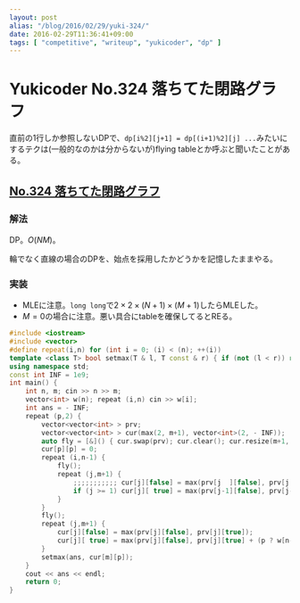```yaml
---
layout: post
alias: "/blog/2016/02/29/yuki-324/"
date: 2016-02-29T11:36:41+09:00
tags: [ "competitive", "writeup", "yukicoder", "dp" ]
---
```


# Yukicoder No.324 落ちてた閉路グラフ

直前の1行しか参照しないDPで、`dp[i%2][j+1] = dp[(i+1)%2][j] ...`みたいにするテクは(一般的なのかは分からないが)flying tableとか呼ぶと聞いたことがある。

## [No.324 落ちてた閉路グラフ](http://yukicoder.me/problems/879)

### 解法

DP。$O(NM)$。

輪でなく直線の場合のDPを、始点を採用したかどうかを記憶したままやる。

### 実装

-   MLEに注意。`long long`で$2 \times 2 \times (N+1) \times (M+1)$したらMLEした。
-   $M = 0$の場合に注意。悪い具合にtableを確保してるとREる。

``` c++
#include <iostream>
#include <vector>
#define repeat(i,n) for (int i = 0; (i) < (n); ++(i))
template <class T> bool setmax(T & l, T const & r) { if (not (l < r)) return false; l = r; return true; }
using namespace std;
const int INF = 1e9;
int main() {
    int n, m; cin >> n >> m;
    vector<int> w(n); repeat (i,n) cin >> w[i];
    int ans = - INF;
    repeat (p,2) {
        vector<vector<int> > prv;
        vector<vector<int> > cur(max(2, m+1), vector<int>(2, - INF));
        auto fly = [&]() { cur.swap(prv); cur.clear(); cur.resize(m+1, vector<int>(2, - INF)); };
        cur[p][p] = 0;
        repeat (i,n-1) {
            fly();
            repeat (j,m+1) {
                ;;;;;;;;;;; cur[j][false] = max(prv[j  ][false], prv[j  ][true]);
                if (j >= 1) cur[j][ true] = max(prv[j-1][false], prv[j-1][true] + w[i]);
            }
        }
        fly();
        repeat (j,m+1) {
            cur[j][false] = max(prv[j][false], prv[j][true]);
            cur[j][ true] = max(prv[j][false], prv[j][true] + (p ? w[n-1] : 0));
        }
        setmax(ans, cur[m][p]);
    }
    cout << ans << endl;
    return 0;
}
```
